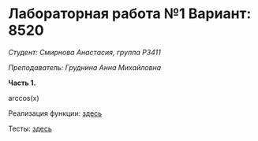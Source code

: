 # Лабораторная работа №1 Вариант: 8520

_Студент: Смирнова Анастасия, группа Р3411_

_Преподаватель: Груднина Анна Михайловна_


 **Часть 1.** 
 
 arccos(x)
 
 Реализация функции: [здесь](https://github.com/AnastasiyaSmirnova/TPO_lab1/blob/master/src/Function.java)
 
 Тесты: [здесь](https://github.com/AnastasiyaSmirnova/TPO_lab1/blob/master/test/FunctionTest.java)
 